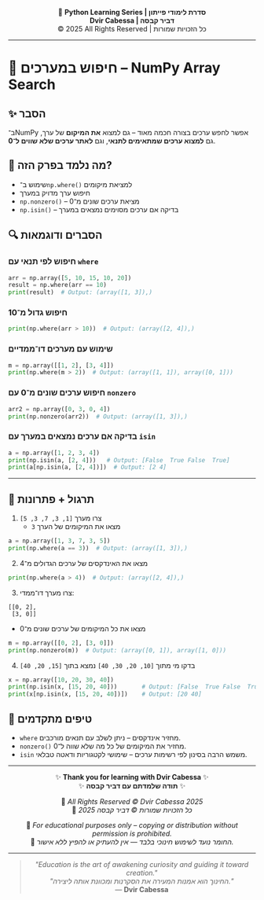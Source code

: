 <!-- DC_HEADER_START -->
<div align="center">

🐍 **Python Learning Series | סדרת לימודי פייתון**  
**Dvir Cabessa | דביר קבסה**  
© 2025 All Rights Reserved | כל הזכויות שמורות

</div>

---
<!-- DC_HEADER_END -->

# 📘 חיפוש במערכים – NumPy Array Search

## ✨ הסבר

ב־NumPy אפשר לחפש ערכים בצורה חכמה מאוד – גם למצוא **את המיקום** של ערך, גם **למצוא ערכים שמתאימים לתנאי**, וגם **לאתר ערכים שלא שווים ל־0**.

## 🧠 מה נלמד בפרק הזה?
- שימוש ב־`np.where()` למציאת מיקומים
- חיפוש ערך מדויק במערך
- `np.nonzero()` – מציאת ערכים שונים מ־0
- `np.isin()` – בדיקה אם ערכים מסוימים נמצאים במערך

## 🔍 הסברים ודוגמאות

### חיפוש לפי תנאי עם `where`
```python
arr = np.array([5, 10, 15, 10, 20])
result = np.where(arr == 10)
print(result)  # Output: (array([1, 3]),)
```

### חיפוש גדול מ־10
```python
print(np.where(arr > 10))  # Output: (array([2, 4]),)
```

### שימוש עם מערכים דו־ממדיים
```python
m = np.array([[1, 2], [3, 4]])
print(np.where(m > 2))  # Output: (array([1, 1]), array([0, 1]))
```

### חיפוש ערכים שונים מ־0 עם `nonzero`
```python
arr2 = np.array([0, 3, 0, 4])
print(np.nonzero(arr2))  # Output: (array([1, 3]),)
```

### בדיקה אם ערכים נמצאים במערך עם `isin`
```python
a = np.array([1, 2, 3, 4])
print(np.isin(a, [2, 4]))   # Output: [False  True False  True]
print(a[np.isin(a, [2, 4])])  # Output: [2 4]
```

---

## 🧪 תרגול + פתרונות

1. צרו מערך `[1, 3, 7, 3, 5]`  
   - מצאו את המיקומים של הערך `3`  
```python
a = np.array([1, 3, 7, 3, 5])
print(np.where(a == 3))  # Output: (array([1, 3]),)
```

2. מצאו את האינדקסים של ערכים הגדולים מ־4
```python
print(np.where(a > 4))  # Output: (array([2, 4]),)
```

3. צרו מערך דו־ממדי:
```
[[0, 2],
 [3, 0]]
```
   - מצאו את כל המיקומים של ערכים שונים מ־0
```python
m = np.array([[0, 2], [3, 0]])
print(np.nonzero(m))  # Output: (array([0, 1]), array([1, 0]))
```

4. בדקו מי מתוך `[10, 20, 30, 40]` נמצא בתוך `[15, 20, 40]`
```python
x = np.array([10, 20, 30, 40])
print(np.isin(x, [15, 20, 40]))       # Output: [False  True False  True]
print(x[np.isin(x, [15, 20, 40])])    # Output: [20 40]
```

## 💬 טיפים מתקדמים

* `where` מחזיר אינדקסים – ניתן לשלב עם תנאים מורכבים.
* `nonzero()` מחזיר את המיקומים של כל מה שלא שווה ל־0.
* `isin` משמש הרבה בסינון לפי רשימות ערכים – שימושי לקטגוריות ודאטה טבלאי.

<!-- DC_FOOTER_START -->
---

<div align="center">

✨ **Thank you for learning with Dvir Cabessa** ✨  
✨ **תודה שלמדתם עם דביר קבסה** ✨  

📘 *All Rights Reserved © Dvir Cabessa 2025*  
📘 *כל הזכויות שמורות © דביר קבסה 2025*  

🔗 *For educational purposes only – copying or distribution without permission is prohibited.*  
🔗 *החומר נועד לשימוש חינוכי בלבד — אין להעתיק או להפיץ ללא אישור.*

---

> _"Education is the art of awakening curiosity and guiding it toward creation."_  
> _"החינוך הוא אמנות המעירה את הסקרנות ומכוונת אותה ליצירה."_  
> — **Dvir Cabessa**

</div>
<!-- DC_FOOTER_END -->


